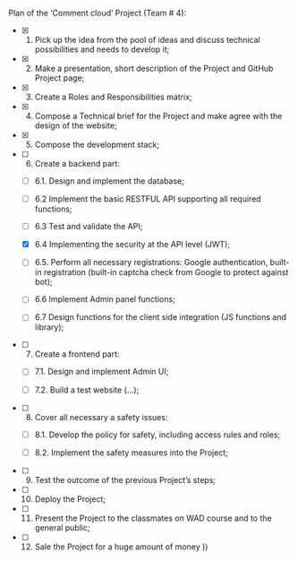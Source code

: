 Plan of the ‘Comment cloud’ Project (Team # 4):
- [x] 1.	Pick up the idea from the pool of ideas and discuss technical possibilities  and needs to develop it;
- [x] 2.	Make a presentation, short description of the Project and GitHub Project page;
- [x] 3.	Create a Roles and Responsibilities matrix; 
- [x] 4.	Compose a Technical brief for the Project and make agree with the design of the website;
- [x] 5.	Compose the development stack;
- [ ] 6.	Create a backend part:

    - [ ]   6.1. Design and implement the database;

    - [ ]   6.2 Implement the basic RESTFUL API supporting all required functions;

    - [ ]   6.3 Test and validate the API;

    - [x]   6.4 Implementing the security at the API level (JWT);

    - [ ]  6.5. Perform all necessary registrations: Google authentication, built-in registration (built-in captcha check from Google to protect against bot);

    - [ ]   6.6 Implement Admin panel functions;

    - [ ]   6.7 Design functions for the client side integration (JS functions and library);

- [ ] 7.   Create a frontend part:

    - [ ]   7.1. Design and implement Admin UI;    

    - [ ]   7.2. Build a test website (...);
    
- [ ] 8.  Cover all necessary a safety issues:
   
    - [ ]   8.1. Develop the policy for safety, including access rules and roles;   

    - [ ]   8.2. Implement the safety measures into the Project;
         
- [ ] 9.  Test the outcome of the previous Project’s steps;
   
- [ ] 10. Deploy the Project;
- [ ] 11. Present the Project to the classmates on WAD course and to the general public;
- [ ] 12. Sale the Project for a huge amount of money ))

